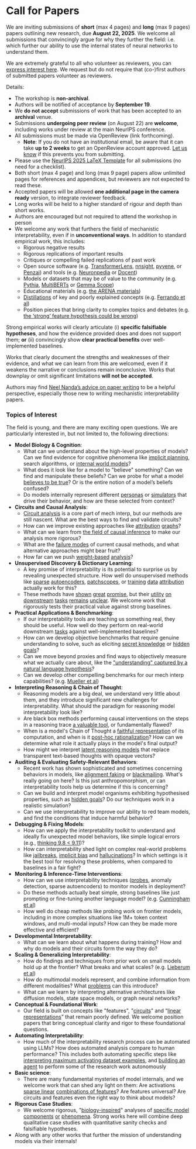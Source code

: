 # Call for Papers
We are inviting submissions of **short** (max 4 pages) and **long** (max 9 pages) papers outlining new research, due **August 22, 2025**. We welcome all submissions that convincingly argue for why they further the field: i.e. which further our ability to use the internal states of neural networks to understand them. 

We are extremely grateful to all who volunteer as reviewers, you can [express interest here](https://www.google.com/url?q=https://docs.google.com/forms/d/e/1FAIpQLSdiw1SJllzoTz_nqzDTzTOGb9DV3W_truQyh-WvYj_QGIi7Mg/viewform?usp%3Ddialog&sa=D&source=editors&ust=1752978987678156&usg=AOvVaw07gKS2SOAJ9VDMWvAzNNya). We request but do not require that (co-)first authors of submitted papers volunteer as reviewers. 

Details: 
* The workshop is **non-archival**.
* Authors will be notified of acceptance by **September 19**.
* We **do not accept** submissions of work that has been accepted to an **archival** venue.
* Submissions **undergoing peer review** (on August 22) are **welcome**, including works under review at the main NeurIPS conference.
* All submissions must be made via OpenReview (link forthcoming).
  * **Note**: If you do not have an institutional email, be aware that it can take **up to 2 weeks** to get an OpenReview account approved. [Let us know](mailto:neurips2025@mechinterpworkshop.com) if this prevents you from submitting.
* Please use the [NeurIPS 2025 LaTeX Template](https://www.google.com/url?q=https://media.neurips.cc/Conferences/NeurIPS2025/Styles.zip&sa=D&source=editors&ust=1752978987680577&usg=AOvVaw0Wfuz2WPhotqzyjhWKRMuh) for all submissions (no need for a checklist).
* Both short (max 4 page) and long (max 9 page) papers allow unlimited pages for references and appendices, but reviewers are not expected to read these.
* Accepted papers will be allowed **one additional page in the camera ready** version, to integrate reviewer feedback.
* Long works will be held to a higher standard of rigour and depth than short works.
* Authors are encouraged but not required to attend the workshop in person
* We welcome any work that furthers the field of mechanistic interpretability, even if in **unconventional ways**. In addition to standard empirical work, this includes:
  * Rigorous negative results
  * Rigorous replications of important results
  * Critiques or compelling failed replications of past work
  * Open source software (e.g. [TransformerLens](https://www.google.com/url?q=https://github.com/neelnanda-io/TransformerLens&sa=D&source=editors&ust=1752978987682540&usg=AOvVaw0o3PP3zxsBkhLCiyx4-mly), [nnsight](https://www.google.com/url?q=https://github.com/ndif-team/nnsight&sa=D&source=editors&ust=1752978987682662&usg=AOvVaw1FkGddMyPomiOaGivj8w1q), [pyvene](https://www.google.com/url?q=https://github.com/stanfordnlp/pyvene/tree/main/pyvene/models/mlp&sa=D&source=editors&ust=1752978987682837&usg=AOvVaw1F0JDWJkUMJA1QUdUh4mZO), or [Penzai](https://www.google.com/url?q=https://github.com/google-deepmind/penzai&sa=D&source=editors&ust=1752978987682976&usg=AOvVaw2c18iFot_5LXDg12ycJ47q)) and tools (e.g. [Neuronpedia](https://www.google.com/url?q=http://neuronpedia.org&sa=D&source=editors&ust=1752978987683107&usg=AOvVaw3ir_RttrTWvKLq9e6h5neC) or [Docent](https://www.google.com/url?q=https://transluce.org/introducing-docent&sa=D&source=editors&ust=1752978987683243&usg=AOvVaw1pBMQAjP_GHm8PQ8yFBnSa))
  * Models or datasets that may be of value to the community (e.g. [Pythia](https://www.google.com/url?q=https://arxiv.org/abs/2304.01373&sa=D&source=editors&ust=1752978987683498&usg=AOvVaw2C-57_Dc3wQ_apafdwqPGO), [MultiBERTs](https://www.google.com/url?q=https://arxiv.org/abs/2106.16163&sa=D&source=editors&ust=1752978987683609&usg=AOvVaw3dWdJ8sH7Nit_qJIxbyWAp) or [Gemma Scope](https://www.google.com/url?q=https://arxiv.org/abs/2408.05147&sa=D&source=editors&ust=1752978987683723&usg=AOvVaw1oAnf1FW4PNshQv7JONACc))
  * Educational materials (e.g. [the ARENA materials](https://www.google.com/url?q=https://arena3-chapter1-transformer-interp.streamlit.app/&sa=D&source=editors&ust=1752978987683972&usg=AOvVaw1nEpMvZp6as_Uq5PzUkmUP))
  * [Distillations](https://www.google.com/url?q=https://distill.pub/2017/research-debt/&sa=D&source=editors&ust=1752978987684147&usg=AOvVaw1p1OMJ9HVkT8XmmFc-9mK7) of key and poorly explained concepts (e.g. [Ferrando et al](https://www.google.com/url?q=https://arxiv.org/abs/2405.00208&sa=D&source=editors&ust=1752978987684403&usg=AOvVaw1-BykdwyyTPB_-oVkDxu1q))
  * Position pieces that bring clarity to complex topics and debates (e.g. [the ‘strong’ feature hypothesis could be wrong](https://www.google.com/url?q=https://www.alignmentforum.org/posts/tojtPCCRpKLSHBdpn/the-strong-feature-hypothesis-could-be-wrong&sa=D&source=editors&ust=1752978987684986&usg=AOvVaw2FL6jd_Yd5RwGQcNqxBQ_V))

Strong empirical works will clearly articulate (i) **specific falsifiable hypotheses**, and how the evidence provided does and does not support them; **or** (ii) convincingly show **clear practical benefits** over well-implemented baselines. 

Works that clearly document the strengths and weaknesses of their evidence, and what we can learn from this are welcomed, even if it weakens the narrative or conclusions remain inconclusive. Works that downplay or omit significant limitations **will not be accepted**. 

Authors may find [Neel Nanda’s advice on paper writing](https://www.google.com/url?q=https://www.alignmentforum.org/posts/eJGptPbbFPZGLpjsp/highly-opinionated-advice-on-how-to-write-ml-papers&sa=D&source=editors&ust=1752978987687061&usg=AOvVaw1I0XeZB1-fSRYld_FbBsHm) to be a helpful perspective, especially those new to writing mechanistic interpretability papers. 
### Topics of Interest
The field is young, and there are many exciting open questions. We are particularly interested in, but not limited to, the following directions: 
* **Model Biology & Cognition**:
  * What can we understand about the high-level properties of models? Can we find evidence for cognitive phenomena like [implicit planning](https://www.google.com/url?q=https://transformer-circuits.pub/2025/attribution-graphs/biology.html%23dives-poems&sa=D&source=editors&ust=1752978987688198&usg=AOvVaw0tFI8FjOIXMNalJdLjOe46), search algorithms, or [internal world models](https://www.google.com/url?q=https://arxiv.org/abs/2210.13382&sa=D&source=editors&ust=1752978987688393&usg=AOvVaw3rKVO-rxb9n-vbPqxh8Dwi)?
  * What does it look like for a model to "believe" something? Can we find and manipulate these beliefs? Can we probe for what a model [believes to be true](https://www.google.com/url?q=https://arxiv.org/abs/2310.06824&sa=D&source=editors&ust=1752978987688839&usg=AOvVaw3S2TbCrSxIf66iO6-NQZMF)? Or is the entire notion of a model’s beliefs confused?
  * Do models internally represent different [personas](https://www.google.com/url?q=https://arxiv.org/abs/2406.12094&sa=D&source=editors&ust=1752978987689170&usg=AOvVaw2rCjjHFYffZYCR1sUps_nw) or [simulators](https://www.google.com/url?q=https://www.nature.com/articles/s41586-023-06647-8&sa=D&source=editors&ust=1752978987689299&usg=AOvVaw1IJoT4H9efENgVZQAzwoJB) that drive their behavior, and how are these selected from context?
* **Circuits and Causal Analysis**:
  * [Circuit analysis](https://www.google.com/url?q=https://distill.pub/2020/circuits/zoom-in/&sa=D&source=editors&ust=1752978987689738&usg=AOvVaw27CGwFRT3qpGV-6WmbwDKX) is a core part of mech interp, but our methods are still nascent. What are the best ways to find and validate circuits?
  * How can we improve existing approaches like [attribution](https://www.google.com/url?q=https://arxiv.org/abs/2406.11944&sa=D&source=editors&ust=1752978987690172&usg=AOvVaw16qfKq0q295Y-IY3x3yQcL) [graphs](https://www.google.com/url?q=https://transformer-circuits.pub/2025/attribution-graphs/methods.html&sa=D&source=editors&ust=1752978987690311&usg=AOvVaw1DBS6jOtf3IXSIbavv8dd2)?
  * What can we learn from [the field of causal inference](https://www.google.com/url?q=https://arxiv.org/abs/2407.04690&sa=D&source=editors&ust=1752978987690560&usg=AOvVaw23PcIpREA44lCgQU4wOofs) to make our analysis more rigorous?
  * What are the [failure modes](https://www.google.com/url?q=https://arxiv.org/abs/2307.15771&sa=D&source=editors&ust=1752978987690814&usg=AOvVaw10ocI1_w4BKPq35NOtd0Kp) of current causal methods, and what alternative approaches might bear fruit?
  * How far can we push [weight-based](https://www.google.com/url?q=https://arxiv.org/abs/2301.05217&sa=D&source=editors&ust=1752978987691114&usg=AOvVaw1oCMqyXwelS2TqYcf8_aCq) [analysis](https://www.google.com/url?q=https://arxiv.org/abs/2410.08417&sa=D&source=editors&ust=1752978987691220&usg=AOvVaw3kTXwfeQKujpDe25Xt2_kt)?
* **Unsupervised Discovery & Dictionary Learning**:
  * A key promise of interpretability is its potential to surprise us by revealing unexpected structure. How well do unsupervised methods like [sparse](https://www.google.com/url?q=https://arxiv.org/abs/2103.15949&sa=D&source=editors&ust=1752978987691771&usg=AOvVaw3_b9PYrM4Wc8M6hfpslpaI) [autoencoders](https://www.google.com/url?q=https://transformer-circuits.pub/2023/monosemantic-features&sa=D&source=editors&ust=1752978987691908&usg=AOvVaw1UW3SHmCiKd1KrFGHqXHqO), [patch](https://www.google.com/url?q=https://arxiv.org/abs/2401.06102&sa=D&source=editors&ust=1752978987692010&usg=AOvVaw0t1Kkp43FLaRowXU-Xkb-t)[scopes](https://www.google.com/url?q=https://arxiv.org/abs/2403.10949v2&sa=D&source=editors&ust=1752978987692087&usg=AOvVaw33sqKxt2MwUaYjLu6RZE2q), or [training](https://www.google.com/url?q=https://proceedings.mlr.press/v70/koh17a?ref%3Dhttps://githubhelp.com&sa=D&source=editors&ust=1752978987692234&usg=AOvVaw2wgAh7yWkTQJ9egs17Eoi3) [data](https://www.google.com/url?q=https://arxiv.org/abs/2308.03296&sa=D&source=editors&ust=1752978987692335&usg=AOvVaw3aF2V4Rge2_xIqBiqG5q14) [attribution](https://www.google.com/url?q=https://arxiv.org/abs/2205.11482&sa=D&source=editors&ust=1752978987692437&usg=AOvVaw3ectXWmnmvHdnQIdHZk1DK) actually work for this?
  * These methods have [shown](https://www.google.com/url?q=https://transformer-circuits.pub/2024/scaling-monosemanticity/index.html&sa=D&source=editors&ust=1752978987692697&usg=AOvVaw0W5-_lEfWv31PvJEL5I9ag) [great](https://www.google.com/url?q=https://transformer-circuits.pub/2025/attribution-graphs/biology.html&sa=D&source=editors&ust=1752978987692838&usg=AOvVaw18z7WOWeMEEzQfE667n9PF) [promise](https://www.google.com/url?q=https://arxiv.org/abs/2503.10965&sa=D&source=editors&ust=1752978987692943&usg=AOvVaw1kc6bd_q272cjgEJ58vDtF), but their [utility](https://www.google.com/url?q=https://arxiv.org/abs/2502.16681&sa=D&source=editors&ust=1752978987693054&usg=AOvVaw2Jhx_p0cnAJVzVCwDY1jGk) [on](https://www.google.com/url?q=https://www.tilderesearch.com/blog/sieve&sa=D&source=editors&ust=1752978987693158&usg=AOvVaw0YmAuykBzvIu9bummJL94m) [downstream](https://www.google.com/url?q=https://arxiv.org/abs/2501.17148&sa=D&source=editors&ust=1752978987693262&usg=AOvVaw2W9SzFFHjAvD-dnrKtbBIl) [tasks](https://www.google.com/url?q=https://transformer-circuits.pub/2024/features-as-classifiers/index.html&sa=D&source=editors&ust=1752978987693391&usg=AOvVaw1J-4zLEjO85RIKJN_oU8MM) [remains](https://www.google.com/url?q=https://arxiv.org/abs/2502.04382&sa=D&source=editors&ust=1752978987693489&usg=AOvVaw0oP8CkfFK0ZdPeEW5h7As_) [unclear](https://www.google.com/url?q=https://www.alignmentforum.org/posts/4uXCAJNuPKtKBsi28/negative-results-for-saes-on-downstream-tasks&sa=D&source=editors&ust=1752978987693653&usg=AOvVaw3DcouZkpa0Lkkdu-goD6pd). We welcome work that rigorously tests their practical value against strong baselines.
* **Practical Applications & Benchmarking**:
  * If our interpretability tools are teaching us something real, they should be useful. How well do they perform on real-world downstream [tasks](https://www.google.com/url?q=https://www.lesswrong.com/posts/wGRnzCFcowRCrpX4Y/downstream-applications-as-validation-of-interpretability&sa=D&source=editors&ust=1752978987694478&usg=AOvVaw1tmJIoWQZj4ODZey45DwYN) against well-implemented baselines?
  * How can we develop objective benchmarks that require genuine understanding to solve, such as eliciting [secret knowledge](https://www.google.com/url?q=https://arxiv.org/abs/2505.14352&sa=D&source=editors&ust=1752978987694870&usg=AOvVaw3vjRzfW0bq5wHq1fivdZ2U) or [hidden goals](https://www.google.com/url?q=https://arxiv.org/abs/2503.10965&sa=D&source=editors&ust=1752978987694987&usg=AOvVaw24gHrmElIOLGMHpRCu3cE9)?
  * Can we move beyond proxies and find ways to objectively measure what we actually care about, like the ["understanding" captured by a natural language hypothesis](https://www.google.com/url?q=https://arxiv.org/abs/2502.04382&sa=D&source=editors&ust=1752978987695359&usg=AOvVaw0Jvbgo_B4O1k8lpU8cxZ0y)?
  * Can we develop other compelling benchmarks for our mech interp capabilities? (e.g. [Mueller et al](https://www.google.com/url?q=https://arxiv.org/abs/2504.13151&sa=D&source=editors&ust=1752978987695656&usg=AOvVaw3UCHAF1-OMcI3YbMD1QvbZ))
* **Interpreting Reasoning & Chain of Thought**:
  * Reasoning models are a big deal, we understand very little about them, and they introduce significant new challenges for interpretability. What should the paradigm for reasoning model interpretability look like?
  * Are black box methods performing causal interventions on the steps in a reasoning trace [a valuable tool](https://www.google.com/url?q=https://arxiv.org/abs/2506.19143&sa=D&source=editors&ust=1752978987696572&usg=AOvVaw0b8D0y8VGuicNO8IgyOJIL), or fundamentally flawed?
  * When is a model's Chain of Thought a [faithful representation](https://www.google.com/url?q=https://arxiv.org/abs/2305.04388&sa=D&source=editors&ust=1752978987696860&usg=AOvVaw0-o7YQmoHvjlKiPIT-op-p) of its computation, and when is it [post-hoc rationalization](https://www.google.com/url?q=https://arxiv.org/abs/2503.08679&sa=D&source=editors&ust=1752978987697040&usg=AOvVaw0vtPg6xNpqbGAJDPaDIpjH)? How can we determine what role it actually plays in the model's final output?
  * How might we interpret [latent reasoning models](https://www.google.com/url?q=https://arxiv.org/abs/2412.06769&sa=D&source=editors&ust=1752978987697433&usg=AOvVaw0c9bjqqr2Tj9kgpmveLuV3) that replace transparent text-based thoughts with opaque vectors?
* **Auditing & Evaluating Safety-Relevant Behaviors**:
  * Recent work has shown sophisticated and sometimes concerning behaviors in models, like [alignment faking](https://www.google.com/url?q=https://arxiv.org/abs/2412.14093&sa=D&source=editors&ust=1752978987698282&usg=AOvVaw2flMhI5Q14zbUZXHMqiv12) or [blackmailing](https://www.google.com/url?q=https://www.anthropic.com/research/agentic-misalignment&sa=D&source=editors&ust=1752978987698485&usg=AOvVaw2cZl_WOKsG_Pats1rsDojr). What's really going on here? Is this just anthropomorphism, or can interpretability tools help us determine if this is concerning?
  * Can we build and interpret model organisms exhibiting hypothesised properties, such as [hidden goals](https://www.google.com/url?q=https://arxiv.org/abs/2503.10965&sa=D&source=editors&ust=1752978987699223&usg=AOvVaw1EYUZw9N0GLEh0CRpoz38-)? Do our techniques work in a realistic simulation?
  * Can we use interpretability to improve our ability to red team models, and find the conditions that induce harmful behavior?
* **Debugging & Fixing Models**:
  * How can we apply the interpretability toolkit to understand and ideally fix unexpected model behaviors, like simple logical errors (e.g., [thinking 9.8 < 9.11](https://www.google.com/url?q=https://transluce.org/observability-interface&sa=D&source=editors&ust=1752978987700440&usg=AOvVaw1PzaSZh5UcuDjMSYyu6XI4))?
  * How can interpretability shed light on complex real-world problems like [jailbreaks](https://www.google.com/url?q=https://transformer-circuits.pub/2025/attribution-graphs/biology.html%23dives-jailbreak&sa=D&source=editors&ust=1752978987700909&usg=AOvVaw2_NJkv6to27RTVbvxuTFMc), [implicit bias](https://www.google.com/url?q=https://arxiv.org/abs/2506.10922&sa=D&source=editors&ust=1752978987701044&usg=AOvVaw1JLvFs4N23DwsliqrqVU-N) and [hallucinations](https://www.google.com/url?q=https://arxiv.org/abs/2411.14257&sa=D&source=editors&ust=1752978987701180&usg=AOvVaw1cPL5SY-ZhDoyZLVRTB5XB)? In which settings is it the best tool for resolving these problems, when compared to baselines in a fair fight?
* **Monitoring & Inference-Time Interventions**:
  * How can we use interpretability techniques ([probes](https://www.google.com/url?q=https://arxiv.org/abs/2102.12452&sa=D&source=editors&ust=1752978987701859&usg=AOvVaw1q-9Pa977B_58lRlaen3Xb), anomaly detection, sparse autoencoders) to monitor models in deployment?
  * Do these methods actually beat simple, strong baselines like just prompting or fine-tuning another language model? (e.g. [Cunningham et al](https://www.google.com/url?q=https://alignment.anthropic.com/2025/cheap-monitors/&sa=D&source=editors&ust=1752978987702340&usg=AOvVaw3FZXWyfjeV1rSeeeu-jSm8))
  * How well do cheap methods like probing work on frontier models, including in more complex situations like 1M+ token context windows, and multi-modal inputs? How can they be made more effective and efficient?
* **Developmental Interpretability**:
  * What can we learn about what happens during training? How and why do models and their circuits form the way they do?
* **Scaling & Generalizing Interpretability**:
  * How do findings and techniques from prior work on small models hold up at the frontier? What breaks and what scales? (e.g. [Lieberum et al](https://www.google.com/url?q=https://arxiv.org/abs/2307.09458&sa=D&source=editors&ust=1752978987703637&usg=AOvVaw0GV3-D08Aum1MmwF8K0WWY))
  * How do multimodal models represent, and combine information from different modalities? What [problems](https://www.google.com/url?q=https://openreview.net/pdf?id%3DVUhRdZp8ke&sa=D&source=editors&ust=1752978987703988&usg=AOvVaw3CMgrlCstSumwCcoxMMBnt) can this introduce?
  * What can we learn by interpreting alternative architectures like diffusion models, state space models, or graph neural networks?
* **Conceptual & Foundational Work**:
  * Our field is built on concepts like "features", "[circuits](https://www.google.com/url?q=https://distill.pub/2020/circuits/zoom-in/&sa=D&source=editors&ust=1752978987704660&usg=AOvVaw0x8B55I-MurfTxdjlgrVSP)" and “[linear representations](https://www.google.com/url?q=https://transformer-circuits.pub/2024/july-update/index.html%23linear-representations&sa=D&source=editors&ust=1752978987704852&usg=AOvVaw2vk7nqYBtc6NZ_OOgIL4bZ)” that remain poorly defined. We welcome position papers that bring conceptual clarity and rigor to these foundational questions.
* **Automating Interpretability**:
  * How much of the interpretability research process can be automated using LLMs? How does automated analysis compare to human performance? This includes both automating specific steps like [interpreting maximum activating dataset examples](https://www.google.com/url?q=https://openaipublic.blob.core.windows.net/neuron-explainer/paper/index.html&sa=D&source=editors&ust=1752978987705803&usg=AOvVaw1oygQhYTsey5wufijTlt4x), and [building an agent](https://www.google.com/url?q=https://arxiv.org/abs/2404.14394&sa=D&source=editors&ust=1752978987705989&usg=AOvVaw1MV_iH50OqrbEm_yn4vn1H) to perform some of the research work autonomously
* **Basic science**:
  * There are many fundamental mysteries of model internals, and we welcome work that can shed any light on them: Are activations [sparse linear](https://www.google.com/url?q=https://arxiv.org/abs/1601.03764&sa=D&source=editors&ust=1752978987706807&usg=AOvVaw3EeRrSlcBizfxdiJgUeO9D) [combinations of features](https://www.google.com/url?q=https://transformer-circuits.pub/2022/toy_model/index.html&sa=D&source=editors&ust=1752978987707012&usg=AOvVaw2GyWOu4ijCloBVywneUbwP)? Are features universal? Are circuits and features even the right way to think about models?
* **Rigorous Case Studies**:
  * We welcome rigorous, "[biology-inspired](https://www.google.com/url?q=https://distill.pub/2020/circuits/curve-circuits/&sa=D&source=editors&ust=1752978987707637&usg=AOvVaw3pJtATQBQM8NiDDLDCwQ_c)" analyses of [specific model](https://www.google.com/url?q=https://arxiv.org/abs/2310.04625&sa=D&source=editors&ust=1752978987707805&usg=AOvVaw1hPts7vBF1yhFG9XbDLQ7c) [components](https://www.google.com/url?q=https://transformer-circuits.pub/2024/scaling-monosemanticity/index.html&sa=D&source=editors&ust=1752978987707983&usg=AOvVaw2ydj_wm5y9XNAdFl9wdo5c) [or](https://www.google.com/url?q=https://arxiv.org/abs/2305.01610&sa=D&source=editors&ust=1752978987708096&usg=AOvVaw0W39mtEKSemX9p-cd8eFks) [phenomena](https://www.google.com/url?q=https://arxiv.org/abs/2306.09346&sa=D&source=editors&ust=1752978987708243&usg=AOvVaw0yIqbMnaFsLfmfJ31iZ9Ts). Strong works here will combine deep qualitative case studies with quantitative sanity checks and falsifiable hypotheses.
* Along with any other works that further the mission of understanding models via their internals!